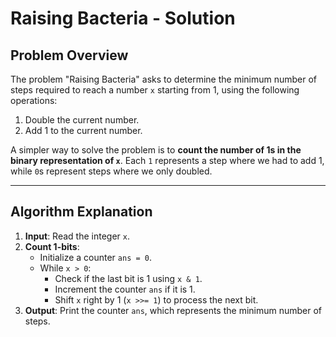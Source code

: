 # Raising Bacteria - Solution

## Problem Overview
The problem "Raising Bacteria" asks to determine the minimum number of steps required to reach a number `x` starting from 1, using the following operations:  
1. Double the current number.
2. Add 1 to the current number.  

A simpler way to solve the problem is to **count the number of 1s in the binary representation of `x`**. Each `1` represents a step where we had to add 1, while `0`s represent steps where we only doubled.

---

## Algorithm Explanation
1. **Input**: Read the integer `x`.  
2. **Count 1-bits**:
   - Initialize a counter `ans = 0`.
   - While `x > 0`:
     - Check if the last bit is 1 using `x & 1`.
     - Increment the counter `ans` if it is 1.
     - Shift `x` right by 1 (`x >>= 1`) to process the next bit.
3. **Output**: Print the counter `ans`, which represents the minimum number of steps.
